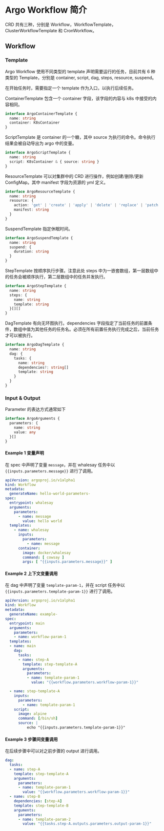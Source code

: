 # Argo Workflow 简介

CRD 共有三种，分别是 Workflow，WorkflowTemplate，ClusterWorkflowTemplate 和 CronWorkflow。

## Workflow

### Template

Argo Workflow 使用不同类型的 template 声明需要运行的任务，目前共有 6 种类型的 Template，分别是 container, script, dag, steps, resource, suspend。

在开始任务时，需要指定一个 template 作为入口，以执行后续任务。

ContainerTemplate 包含一个 container 字段，该字段的内容与 k8s 中接受的内容相同。

```typescript
interface ArgoContainerTemplate {
  name: string
  container: K8sContainer
}
```

ScriptTemplate 是 container 的一个糖，其中 source 为执行的命令。命令执行结果会被自动导出为 argo 中的变量。

```typescript
interface ArgoScriptTemplate {
  name: string
  script: K8sContainer & { source: string }
}
```

ResourceTemplate 可以对集群中的 CRD 进行操作，例如创建/删除/更新 ConfigMap。其中 manifest 字段为资源的 yml 定义。

```typescript
interface ArgoResourceTemplate {
  name: string
  resource: {
    action: 'get' | 'create' | 'apply' | 'delete' | 'replace' | 'patch'
    manifest: string
  }
}
```

SuspendTemplate 指定休眠时间。

```typescript
interface ArgoSuspendTemplate {
  name: string
  suspend: {
    duration: string
  }
}
```

StepTemplate 按顺序执行步骤。注意此处 steps 中为一嵌套数组，第一层数组中的任务会被顺序执行，第二层数组中的任务并发执行。

```typescript
interface ArgoStepTemplate {
  name: string
  steps: {
    name: string
    template: string
  }[][]
}
```

DagTemplate 有向无环图执行。dependencies 字段指定了当前任务的前置条件，数组中值为其他任务的任务名。必须在所有前置任务执行完成之后，当前任务才可以被执行。

```typescript
interface ArgoDagTemplate {
  name: string
  dag: {
    tasks: {
      name: string
      dependencies?: string[]
      template: string
    }
  }
}
```

### Input & Output

Parameter 的表达方式通常如下

```typescript
interface ArgoArguments {
  parameters: {
    name: string
    value: any
  }[]
}

```

#### Example 1 变量声明

在 spec 中声明了变量 `message`，并在 whalesay 任务中以 `{{inputs.parameters.message}}` 进行了调用。

```yml
apiVersion: argoproj.io/v1alpha1
kind: Workflow
metadata:
  generateName: hello-world-parameters-
spec:
  entrypoint: whalesay
  arguments:
    parameters:
      - name: message
        value: hello world
  templates:
    - name: whalesay
      inputs:
        parameters:
          - name: message
      container:
        image: docker/whalesay
        command: [ cowsay ]
        args: [ "{{inputs.parameters.message}}" ] 
```

#### Example 2 上下文变量调用

在 dag 中声明了变量 `template-param-1`，并在 script 任务中以 `{{inputs.parameters.template-param-1}}` 进行了调用。

```yml
apiVersion: argoproj.io/v1alpha1
kind: Workflow
metadata:
  generateName: example-
spec:
  entrypoint: main
  arguments:
    parameters:
    - name: workflow-param-1
  templates:
  - name: main
    dag:
      tasks:
      - name: step-A 
        template: step-template-A
        arguments:
          parameters:
          - name: template-param-1
            value: "{{workflow.parameters.workflow-param-1}}"

  - name: step-template-A
    inputs:
      parameters:
        - name: template-param-1
    script:
      image: alpine
      command: [/bin/sh]
      source: |
          echo "{{inputs.parameters.template-param-1}}"
```

#### Example 3 步骤间变量调用

在后续步骤中可以对之前步骤的 output 进行调用。

```yml
dag:
  tasks:
  - name: step-A 
    template: step-template-A
    arguments:
      parameters:
      - name: template-param-1
        value: "{{workflow.parameters.workflow-param-1}}"
  - name: step-B
    dependencies: [step-A]
    template: step-template-B
    arguments:
      parameters:
      - name: template-param-2
        value: "{{tasks.step-A.outputs.parameters.output-param-1}}"
```
